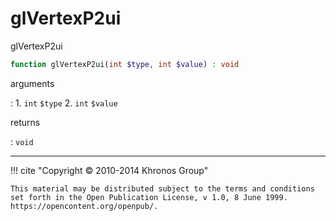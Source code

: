 # glVertexP2ui
glVertexP2ui

```php
function glVertexP2ui(int $type, int $value) : void
```

arguments

:    1. `int` `$type` 
    2. `int` `$value` 

returns

:    `void` 

---
     

!!! cite "Copyright © 2010-2014 Khronos Group"

    This material may be distributed subject to the terms and conditions set forth in the Open Publication License, v 1.0, 8 June 1999. https://opencontent.org/openpub/.